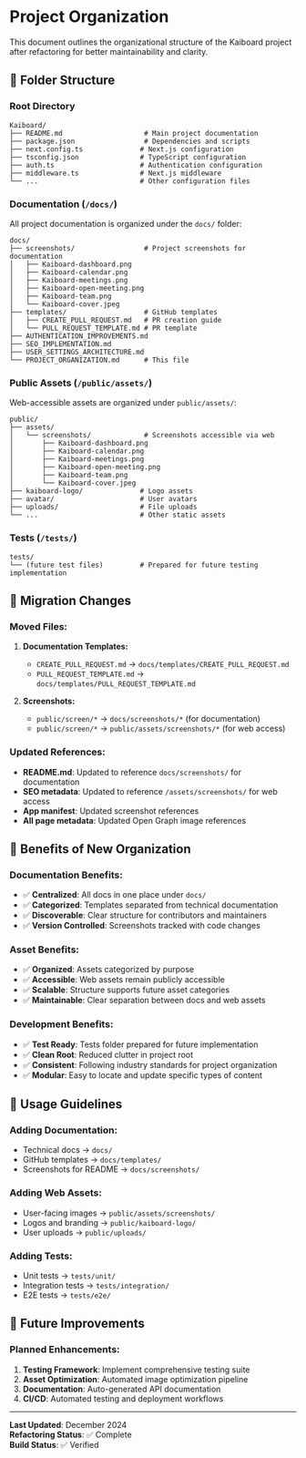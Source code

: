 # Project Organization

This document outlines the organizational structure of the Kaiboard project after refactoring for better maintainability and clarity.

## 📁 **Folder Structure**

### **Root Directory**
```
Kaiboard/
├── README.md                    # Main project documentation
├── package.json                 # Dependencies and scripts
├── next.config.ts              # Next.js configuration
├── tsconfig.json               # TypeScript configuration
├── auth.ts                     # Authentication configuration
├── middleware.ts               # Next.js middleware
└── ...                         # Other configuration files
```

### **Documentation (`/docs/`)**
All project documentation is organized under the `docs/` folder:

```
docs/
├── screenshots/                 # Project screenshots for documentation
│   ├── Kaiboard-dashboard.png
│   ├── Kaiboard-calendar.png
│   ├── Kaiboard-meetings.png
│   ├── Kaiboard-open-meeting.png
│   ├── Kaiboard-team.png
│   └── Kaiboard-cover.jpeg
├── templates/                   # GitHub templates
│   ├── CREATE_PULL_REQUEST.md   # PR creation guide
│   └── PULL_REQUEST_TEMPLATE.md # PR template
├── AUTHENTICATION_IMPROVEMENTS.md
├── SEO_IMPLEMENTATION.md
├── USER_SETTINGS_ARCHITECTURE.md
└── PROJECT_ORGANIZATION.md      # This file
```

### **Public Assets (`/public/assets/`)**
Web-accessible assets are organized under `public/assets/`:

```
public/
├── assets/
│   └── screenshots/             # Screenshots accessible via web
│       ├── Kaiboard-dashboard.png
│       ├── Kaiboard-calendar.png
│       ├── Kaiboard-meetings.png
│       ├── Kaiboard-open-meeting.png
│       ├── Kaiboard-team.png
│       └── Kaiboard-cover.jpeg
├── kaiboard-logo/              # Logo assets
├── avatar/                     # User avatars
├── uploads/                    # File uploads
└── ...                         # Other static assets
```

### **Tests (`/tests/`)**
```
tests/
└── (future test files)         # Prepared for future testing implementation
```

## 🔄 **Migration Changes**

### **Moved Files:**
1. **Documentation Templates:**
   - `CREATE_PULL_REQUEST.md` → `docs/templates/CREATE_PULL_REQUEST.md`
   - `PULL_REQUEST_TEMPLATE.md` → `docs/templates/PULL_REQUEST_TEMPLATE.md`

2. **Screenshots:**
   - `public/screen/*` → `docs/screenshots/*` (for documentation)
   - `public/screen/*` → `public/assets/screenshots/*` (for web access)

### **Updated References:**
- **README.md**: Updated to reference `docs/screenshots/` for documentation
- **SEO metadata**: Updated to reference `/assets/screenshots/` for web access
- **App manifest**: Updated screenshot references
- **All page metadata**: Updated Open Graph image references

## 🎯 **Benefits of New Organization**

### **Documentation Benefits:**
- ✅ **Centralized**: All docs in one place under `docs/`
- ✅ **Categorized**: Templates separated from technical documentation
- ✅ **Discoverable**: Clear structure for contributors and maintainers
- ✅ **Version Controlled**: Screenshots tracked with code changes

### **Asset Benefits:**
- ✅ **Organized**: Assets categorized by purpose
- ✅ **Accessible**: Web assets remain publicly accessible
- ✅ **Scalable**: Structure supports future asset categories
- ✅ **Maintainable**: Clear separation between docs and web assets

### **Development Benefits:**
- ✅ **Test Ready**: Tests folder prepared for future implementation
- ✅ **Clean Root**: Reduced clutter in project root
- ✅ **Consistent**: Following industry standards for project organization
- ✅ **Modular**: Easy to locate and update specific types of content

## 📝 **Usage Guidelines**

### **Adding Documentation:**
- Technical docs → `docs/`
- GitHub templates → `docs/templates/`
- Screenshots for README → `docs/screenshots/`

### **Adding Web Assets:**
- User-facing images → `public/assets/screenshots/`
- Logos and branding → `public/kaiboard-logo/`
- User uploads → `public/uploads/`

### **Adding Tests:**
- Unit tests → `tests/unit/`
- Integration tests → `tests/integration/`
- E2E tests → `tests/e2e/`

## 🚀 **Future Improvements**

### **Planned Enhancements:**
1. **Testing Framework**: Implement comprehensive testing suite
2. **Asset Optimization**: Automated image optimization pipeline
3. **Documentation**: Auto-generated API documentation
4. **CI/CD**: Automated testing and deployment workflows

---

**Last Updated**: December 2024  
**Refactoring Status**: ✅ Complete  
**Build Status**: ✅ Verified 
